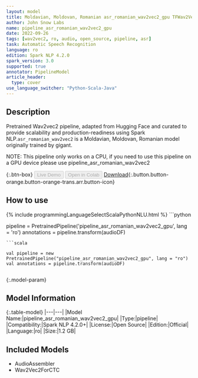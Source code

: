```yaml
---
layout: model
title: Moldavian, Moldovan, Romanian asr_romanian_wav2vec2_gpu TFWav2Vec2ForCTC from gigant
author: John Snow Labs
name: pipeline_asr_romanian_wav2vec2_gpu
date: 2022-09-26
tags: [wav2vec2, ro, audio, open_source, pipeline, asr]
task: Automatic Speech Recognition
language: ro
edition: Spark NLP 4.2.0
spark_version: 3.0
supported: true
annotator: PipelineModel
article_header:
  type: cover
use_language_switcher: "Python-Scala-Java"
---
```


## Description

Pretrained Wav2vec2  pipeline, adapted from Hugging Face and curated to provide scalability and production-readiness using Spark NLP.`asr_romanian_wav2vec2` is a Moldavian, Moldovan, Romanian model originally trained by gigant.

NOTE: This pipeline only works on a CPU, if you need to use this pipeline on a GPU device please use pipeline_asr_romanian_wav2vec2

{:.btn-box}
<button class="button button-orange" disabled>Live Demo</button>
<button class="button button-orange" disabled>Open in Colab</button>
[Download](https://s3.amazonaws.com/auxdata.johnsnowlabs.com/public/models/pipeline_asr_romanian_wav2vec2_gpu_ro_4.2.0_3.0_1664216783614.zip){:.button.button-orange.button-orange-trans.arr.button-icon}

## How to use



<div class="tabs-box" markdown="1">
{% include programmingLanguageSelectScalaPythonNLU.html %}
```python

pipeline = PretrainedPipeline('pipeline_asr_romanian_wav2vec2_gpu', lang = 'ro')
annotations =  pipeline.transform(audioDF)
    
```
```scala

val pipeline = new PretrainedPipeline("pipeline_asr_romanian_wav2vec2_gpu", lang = "ro")
val annotations = pipeline.transform(audioDF)
    
```
</div>

{:.model-param}
## Model Information

{:.table-model}
|---|---|
|Model Name:|pipeline_asr_romanian_wav2vec2_gpu|
|Type:|pipeline|
|Compatibility:|Spark NLP 4.2.0+|
|License:|Open Source|
|Edition:|Official|
|Language:|ro|
|Size:|1.2 GB|

## Included Models

- AudioAssembler
- Wav2Vec2ForCTC